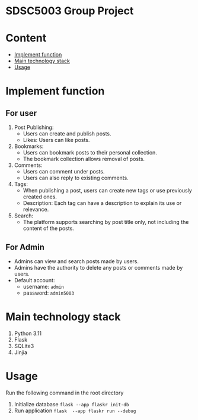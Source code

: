 # SDSC5003 Group Project
# Content
- [Implement function](#Implement-function)
- [Main technology stack](#Main-technology-stack)
- [Usage](#Usage)
# Implement function
## For user
1. Post Publishing:
   - Users can create and publish posts.
   - Likes: Users can like posts.
2. Bookmarks:
   - Users can bookmark posts to their personal collection.
   - The bookmark collection allows removal of posts.
3. Comments:
   - Users can comment under posts.
   - Users can also reply to existing comments.
4. Tags:
   - When publishing a post, users can create new tags or use previously created ones.
   - Description: Each tag can have a description to explain its use or relevance.
5. Search:
   - The platform supports searching by post title only, not including the content of the posts.

## For Admin
- Admins can view and search posts made by users.
- Admins have the authority to delete any posts or comments made by users.
- Default account:
   - username: `admin`
   - password: `admin5003`

# Main technology stack
1. Python 3.11
2. Flask
3. SQLite3
4. Jinjia

# Usage

Run the following command in the root directory

1. Initialize database    `flask --app flaskr init-db`
2. Run application      `flask  --app flaskr run --debug`

